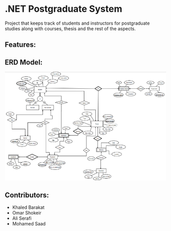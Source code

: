 # .NET Postgraduate System

Project that keeps track of students and instructors for postgraduate studies along with courses, thesis and the rest of the aspects.

## Features:


## ERD Model:
![ERD model](ERD.PNG)

## Contributors:
- Khaled Barakat
- Omar Shokeir
- Ali Serafi
- Mohamed Saad
